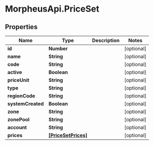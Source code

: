 # MorpheusApi.PriceSet

## Properties

Name | Type | Description | Notes
------------ | ------------- | ------------- | -------------
**id** | **Number** |  | [optional] 
**name** | **String** |  | [optional] 
**code** | **String** |  | [optional] 
**active** | **Boolean** |  | [optional] 
**priceUnit** | **String** |  | [optional] 
**type** | **String** |  | [optional] 
**regionCode** | **String** |  | [optional] 
**systemCreated** | **Boolean** |  | [optional] 
**zone** | **String** |  | [optional] 
**zonePool** | **String** |  | [optional] 
**account** | **String** |  | [optional] 
**prices** | [**[PriceSetPrices]**](PriceSetPrices.md) |  | [optional] 


